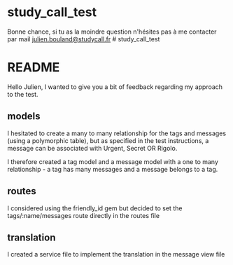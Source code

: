 # study_call_test

Bonne chance, si tu as la moindre question n'hésites pas à me contacter par mail julien.bouland@studycall.fr # study_call_test


# README
Hello Julien,
I wanted to give you a bit of feedback regarding my approach to the test.

## models

I hesitated to create a many to many relationship for the tags and messages (using a polymorphic table), but as specified in the test instructions, a message can be associated with Urgent, Secret OR Rigolo.

I therefore created a tag model and a message model with a one to many relationship - a tag has many messages and a message belongs to a tag.

## routes

I considered using the friendly_id gem but decided to set the tags/:name/messages route directly in the routes file

## translation

I created a service file to implement the translation in the message view file
